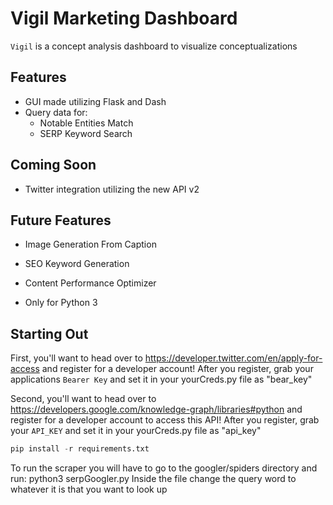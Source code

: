 # Vigil Marketing Dashboard
`Vigil` is a concept analysis dashboard to visualize conceptualizations


## Features
- GUI made utilizing Flask and Dash
- Query data for:
    - Notable Entities Match
    - SERP Keyword Search

## Coming Soon
- Twitter integration utilizing the new API v2

## Future Features
- Image Generation From Caption
- SEO Keyword Generation
- Content Performance Optimizer

- Only for Python 3

## Starting Out
First, you'll want to head over to https://developer.twitter.com/en/apply-for-access and register for a developer account!
After you register, grab your applications `Bearer Key` and set it in your yourCreds.py file as "bear_key"

Second, you'll want to head over to https://developers.google.com/knowledge-graph/libraries#python and register for a developer account to access this API!
After you register, grab your `API_KEY` and set it in your yourCreds.py file as "api_key"


```python
pip install -r requirements.txt
```

To run the scraper you will have to go to the googler/spiders directory and run: python3 serpGoogler.py
Inside the file change the query word to whatever it is that you want to look up
